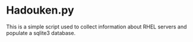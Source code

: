 # Hadouken.py

This is a simple script used to collect information about RHEL servers and populate a sqlite3 database.
